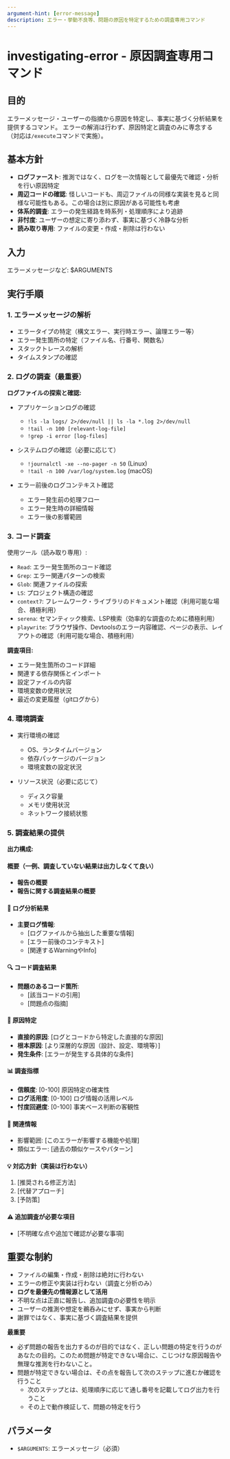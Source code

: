 ```yaml
---
argument-hint: [error-message]
description: エラー・挙動不良等、問題の原因を特定するための調査専用コマンド
---
```


# investigating-error - 原因調査専用コマンド

## 目的

エラーメッセージ・ユーザーの指摘から原因を特定し、事実に基づく分析結果を提供するコマンド。
エラーの解消は行わず、原因特定と調査のみに専念する（対応は`/execute`コマンドで実施）。

## 基本方針

- **ログファースト**: 推測ではなく、ログを一次情報として最優先で確認・分析を行い原因特定
- **周辺コードの確認**: 怪しいコードも、周辺ファイルの同様な実装を見ると同様な可能性もある。この場合は別に原因がある可能性も考慮
- **体系的調査**: エラーの発生経路を時系列・処理順序により追跡
- **非忖度**: ユーザーの想定に寄り添わず、事実に基づく冷静な分析
- **読み取り専用**: ファイルの変更・作成・削除は行わない

## 入力

エラーメッセージなど: $ARGUMENTS

## 実行手順

### 1. エラーメッセージの解析

- エラータイプの特定（構文エラー、実行時エラー、論理エラー等）
- エラー発生箇所の特定（ファイル名、行番号、関数名）
- スタックトレースの解析
- タイムスタンプの確認

### 2. ログの調査（最重要）

**ログファイルの探索と確認:**

- アプリケーションログの確認
  - `!ls -la logs/ 2>/dev/null || ls -la *.log 2>/dev/null`
  - `!tail -n 100 [relevant-log-file]`
  - `!grep -i error [log-files]`

- システムログの確認（必要に応じて）
  - `!journalctl -xe --no-pager -n 50` (Linux)
  - `!tail -n 100 /var/log/system.log` (macOS)

- エラー前後のログコンテキスト確認
  - エラー発生前の処理フロー
  - エラー発生時の詳細情報
  - エラー後の影響範囲

### 3. コード調査

使用ツール（読み取り専用）:

- `Read`: エラー発生箇所のコード確認
- `Grep`: エラー関連パターンの検索
- `Glob`: 関連ファイルの探索
- `LS`: プロジェクト構造の確認
- `context7`: フレームワーク・ライブラリのドキュメント確認（利用可能な場合、積極利用）
- `serena`: セマンティック検索、LSP検索（効率的な調査のために積極利用）
- `playwrite`: ブラウザ操作、Devtoolsのエラー内容確認、ページの表示、レイアウトの確認（利用可能な場合、積極利用）

**調査項目:**

- エラー発生箇所のコード詳細
- 関連する依存関係とインポート
- 設定ファイルの内容
- 環境変数の使用状況
- 最近の変更履歴（gitログから）

### 4. 環境調査

- 実行環境の確認
  - OS、ランタイムバージョン
  - 依存パッケージのバージョン
  - 環境変数の設定状況

- リソース状況（必要に応じて）
  - ディスク容量
  - メモリ使用状況
  - ネットワーク接続状態

### 5. 調査結果の提供

**出力構成:**

#### 概要（一例、調査していない結果は出力しなくて良い）

- **報告の概要**
- **報告に関する調査結果の概要**

#### 📝 ログ分析結果
- **主要ログ情報**:
  - [ログファイルから抽出した重要な情報]
  - [エラー前後のコンテキスト]
  - [関連するWarningやInfo]

#### 🔍 コード調査結果
- **問題のあるコード箇所**:
  - [該当コードの引用]
  - [問題点の指摘]

#### 🎯 原因特定
- **直接的原因**: [ログとコードから特定した直接的な原因]
- **根本原因**: [より深層的な原因（設計、設定、環境等）]
- **発生条件**: [エラーが発生する具体的な条件]

#### 📊 調査指標
- **信頼度**: [0-100] 原因特定の確実性
- **ログ活用度**: [0-100] ログ情報の活用レベル
- **忖度回避度**: [0-100] 事実ベース判断の客観性

#### 🔗 関連情報
- 影響範囲: [このエラーが影響する機能や処理]
- 類似エラー: [過去の類似ケースやパターン]

#### 💡 対応方針（実装は行わない）
1. [推奨される修正方法]
2. [代替アプローチ]
3. [予防策]

#### ⚠️ 追加調査が必要な項目
- [不明確な点や追加で確認が必要な事項]

## 重要な制約

- ファイルの編集・作成・削除は絶対に行わない
- エラーの修正や実装は行わない（調査と分析のみ）
- **ログを最優先の情報源として活用**
- 不明な点は正直に報告し、追加調査の必要性を明示
- ユーザーの推測や想定を鵜呑みにせず、事実から判断
- 謝罪ではなく、事実に基づく調査結果を提供

**最重要**
- 必ず問題の報告を出力するのが目的ではなく、正しい問題の特定を行うのがあなたの目的。このため問題が特定できない場合に、こじつけな原因報告や無理な推測を行わないこと。
- 問題が特定できない場合は、その点を報告して次のステップに進むか確認を行うこと
  - 次のステップとは、処理順序に応じて通し番号を記載してログ出力を行うこと
  - その上で動作検証して、問題の特定を行う

## パラメータ

- `$ARGUMENTS`: エラーメッセージ（必須）
